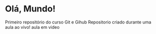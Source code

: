 # Olá, Mundo!
 Primeiro repositório do curso Git e Gihub
 Repositorio criado durante uma aula ao vivo!
 aula em video
